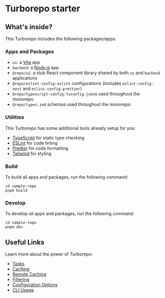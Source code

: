 # Turborepo starter

## What's inside?

This Turborepo includes the following packages/apps:

### Apps and Packages

- `ui`: a [Vite](https://vitejs.dev/) app
- `backend`: a [Node.js](https://nodejs.org/) app
- `@repo/ui`: a stub React component library shared by both `ui` and `backend` applications
- `@repo/eslint-config`: `eslint` configurations (includes `eslint-config-next` and `eslint-config-prettier`)
- `@repo/typescript-config`: `tsconfig.json`s used throughout the monorepo
- `@repo/types`: `zod` schemas used throughout the monorepo

### Utilities

This Turborepo has some additional tools already setup for you:

- [TypeScript](https://www.typescriptlang.org/) for static type checking
- [ESLint](https://eslint.org/) for code linting
- [Prettier](https://prettier.io) for code formatting
- [Tailwind](https://tailwindcss.com/) for styling

### Build

To build all apps and packages, run the following command:

```
cd sample-repo
pnpm build
```

### Develop

To develop all apps and packages, run the following command:

```
cd sample-repo
pnpm dev
```

## Useful Links

Learn more about the power of Turborepo:

- [Tasks](https://turbo.build/repo/docs/core-concepts/monorepos/running-tasks)
- [Caching](https://turbo.build/repo/docs/core-concepts/caching)
- [Remote Caching](https://turbo.build/repo/docs/core-concepts/remote-caching)
- [Filtering](https://turbo.build/repo/docs/core-concepts/monorepos/filtering)
- [Configuration Options](https://turbo.build/repo/docs/reference/configuration)
- [CLI Usage](https://turbo.build/repo/docs/reference/command-line-reference)
